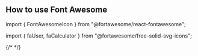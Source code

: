 ## How to use Font Awesome

import { FontAwesomeIcon } from "@fortawesome/react-fontawesome";

import { faUser, faCalculator } from "@fortawesome/free-solid-svg-icons";

{/* <FontAwesomeIcon icon={faUser} /> */}
